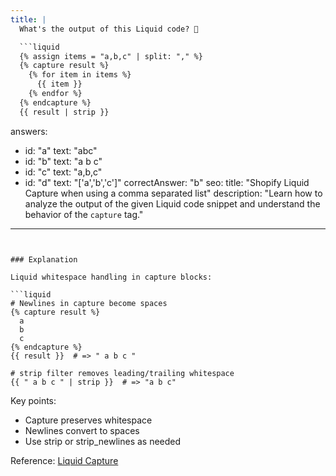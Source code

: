 ```yaml
---
title: |
  What's the output of this Liquid code? 🔄

  ```liquid
  {% assign items = "a,b,c" | split: "," %}
  {% capture result %}
    {% for item in items %}
      {{ item }}
    {% endfor %}
  {% endcapture %}
  {{ result | strip }}
  ```
answers:
  - id: "a"
    text: "abc"
  - id: "b"
    text: "a b c"
  - id: "c"
    text: "a,b,c"
  - id: "d"
    text: "['a','b','c']"
correctAnswer: "b"
seo:
  title: "Shopify Liquid Capture when using a comma separated list"
  description: "Learn how to analyze the output of the given Liquid code snippet and understand the behavior of the `capture` tag."
---
```


### Explanation

Liquid whitespace handling in capture blocks:

```liquid
# Newlines in capture become spaces
{% capture result %}
  a
  b
  c
{% endcapture %}
{{ result }}  # => " a b c "

# strip filter removes leading/trailing whitespace
{{ " a b c " | strip }}  # => "a b c"
```

Key points:
- Capture preserves whitespace
- Newlines convert to spaces
- Use strip or strip_newlines as needed

Reference: [Liquid Capture](https://shopify.dev/api/liquid/tags/variable#capture) 